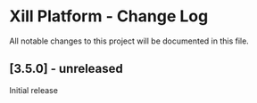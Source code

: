 # Xill Platform - Change Log
All notable changes to this project will be documented in this file.

## [3.5.0] - unreleased

Initial release